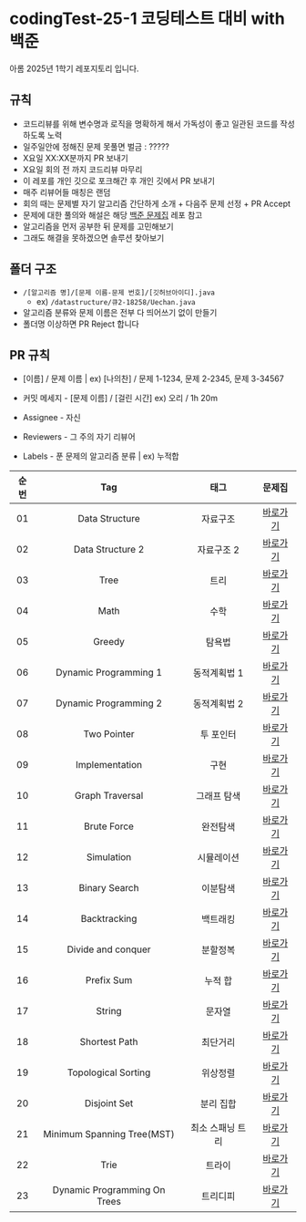 # codingTest-25-1 코딩테스트 대비 with 백준

아롬 2025년 1학기 레포지토리 입니다.

## 규칙

- 코드리뷰를 위해 변수명과 로직을 명확하게 해서 가독성이 좋고 일관된 코드를 작성하도록 노력
- 일주일안에 정해진 문제 못풀면 벌금 : ?????
- X요일 XX:XX분까지 PR 보내기
- X요일 회의 전 까지 코드리뷰 마무리
- 이 레포를 개인 깃으로 포크해간 후 개인 깃에서 PR 보내기
- 매주 리뷰어들 매칭은 랜덤
- 회의 때는 문제별 자기 알고리즘 간단하게 소개 + 다음주 문제 선정 + PR Accept
- 문제에 대한 풀의와 해설은 해당 [백준 문제집](https://github.com/tony9402/baekjoon) 레포 참고
- 알고리즘을 먼저 공부한 뒤 문제를 고민해보기
- 그래도 해결을 못하겠으면 솔루션 찾아보기

## 폴더 구조

- `/[알고리즘 명]/[문제 이름-문제 번호]/[깃허브아이디].java`
  - ex) `/datastructure/큐2-18258/Uechan.java`
- 알고리즘 분류와 문제 이름은 전부 다 띄어쓰기 없이 만들기
- 폴더명 이상하면 PR Reject 합니다

## PR 규칙

- [이름] / 문제 이름 | ex) [나의찬] / 문제 1-1234, 문제 2-2345, 문제 3-34567
- 커밋 메세지 - [문제 이름] / [걸린 시간] ex) 오리 / 1h 20m

- Assignee - 자신
- Reviewers - 그 주의 자기 리뷰어
- Labels - 푼 문제의 알고리즘 분류 | ex) 누적합


| 순번 |             Tag              |    태그     |                    문제집                    |
|:--:|:----------------------------:|:---------:|:-----------------------------------------:|
| 01 |        Data Structure        |   자료구조    |        [바로가기](./01_datastructure)         |
| 02 |       Data Structure 2       |  자료구조 2   |        [바로가기](./02_datastructure2)        |
| 03 |             Tree             |    트리     |             [바로가기](./03_tree)             |
| 04 |             Math             |    수학     |             [바로가기](./04_math)             |
| 05 |            Greedy            |    탐욕법    |            [바로가기](./05_greedy)            |
| 06 |    Dynamic Programming 1     |  동적계획법 1  |    [바로가기](./06_dynamic_programming_1)     |
| 07 |    Dynamic Programming 2     |  동적계획법 2  |    [바로가기](./07_dynamic_programming_2)     |
| 08 |         Two Pointer          |   투 포인터   |         [바로가기](./08_two_pointer)          |
| 09 |        Implementation        |    구현     |        [바로가기](./09_implementation)        |
| 10 |       Graph Traversal        |  그래프 탐색   |       [바로가기](./10_graph_traversal)        |
| 11 |         Brute Force          |   완전탐색    |         [바로가기](./11_brute_force)          |
| 12 |          Simulation          |   시뮬레이션   |          [바로가기](./12_simulation)          |
| 13 |        Binary Search         |   이분탐색    |        [바로가기](./13_binary_search)         |
| 14 |         Backtracking         |   백트래킹    |         [바로가기](./14_backtracking)         |
| 15 |      Divide and conquer      |   분할정복    |      [바로가기](./15_divide_and_conquer)      |
| 16 |          Prefix Sum          |   누적 합    |          [바로가기](./16_prefix_sum)          |
| 17 |            String            |    문자열    |            [바로가기](./17_string)            |
| 18 |        Shortest Path         |   최단거리    |        [바로가기](./18_shortest_path)         |
| 19 |     Topological Sorting      |   위상정렬    |     [바로가기](./19_topological_sorting)      |
| 20 |         Disjoint Set         |   분리 집합   |         [바로가기](./20_disjoint_set)         |
| 21 |  Minimum Spanning Tree(MST)  | 최소 스패닝 트리 |    [바로가기](./21_minimum_spanning_tree)     |
| 22 |             Trie             |    트라이    |             [바로가기](./22_trie)             |
| 23 | Dynamic Programming On Trees |   트리디피    | [바로가기](./23_dynamic_programming_on_trees) |